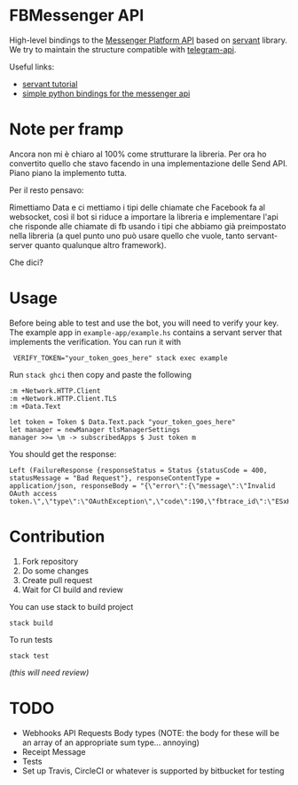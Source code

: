 # FBMessenger API

High-level bindings to the [Messenger Platform API](https://developers.facebook.com/docs/messenger-platform/) based on [servant](https://haskell-servant.github.io/) library.
We try to maintain the structure compatible with [telegram-api](https://github.com/klappvisor/haskell-telegram-api).

Useful links: 
- [servant tutorial](http://haskell-servant.readthedocs.io/en/stable/tutorial)
- [simple python bindings for the messenger api](https://github.com/geeknam/messengerbot)

# Note per framp

Ancora non mi è chiaro al 100% come strutturare la libreria. 
Per ora ho convertito quello che stavo facendo in una implementazione delle Send API.
Piano piano la implemento tutta.

Per il resto pensavo:

Rimettiamo Data e ci mettiamo i tipi delle chiamate che Facebook fa al websocket, 
così il bot si riduce a importare la libreria e implementare l'api che risponde alle chiamate di fb 
usando i tipi che abbiamo già preimpostato nella libreria (a quel punto uno può usare quello che vuole,
tanto servant-server quanto qualunque altro framework).

Che dici? 

# Usage

Before being able to test and use the bot, you will need to verify your key. 
The example app in `example-app/example.hs` contains a servant server that implements the verification.
You can run it with

     VERIFY_TOKEN="your_token_goes_here" stack exec example  

Run `stack ghci` then copy and paste the following

    :m +Network.HTTP.Client
    :m +Network.HTTP.Client.TLS
    :m +Data.Text
    
    let token = Token $ Data.Text.pack "your_token_goes_here"
    let manager = newManager tlsManagerSettings
    manager >>= \m -> subscribedApps $ Just token m

You should get the response: 

    Left (FailureResponse {responseStatus = Status {statusCode = 400, statusMessage = "Bad Request"}, responseContentType = application/json, responseBody = "{\"error\":{\"message\":\"Invalid OAuth access token.\",\"type\":\"OAuthException\",\"code\":190,\"fbtrace_id\":\"ESxHmUos2B+\"}}"})


# Contribution

1. Fork repository
2. Do some changes
3. Create pull request
4. Wait for CI build and review

You can use stack to build project

    stack build

To run tests

    stack test

_(this will need review)_

# TODO

- Webhooks API Requests Body types (NOTE: the body for these will be an array of an appropriate sum type... annoying)
- Receipt Message
- Tests
- Set up Travis, CircleCI or whatever is supported by bitbucket for testing
